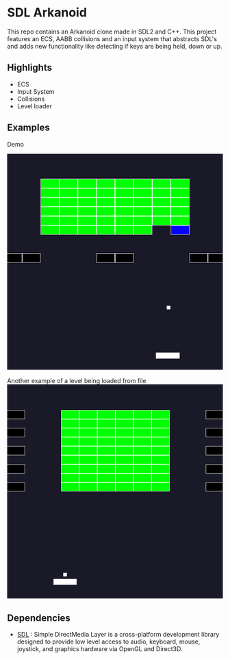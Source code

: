# SDL Arkanoid
This repo contains an Arkanoid clone made in SDL2 and C++. This project features an ECS, AABB collisions and an input system that abstracts SDL's and adds new functionality like detecting if keys are being held, down or up.

## Highlights
- ECS
- Input System
- Collisions
- Level loader

## Examples
Demo

![Demo](/docs/arkanoid.gif  "Demo")

Another example of a level being loaded from file
![Demo](/docs/level_1.png  "Level")

## Dependencies
 * [SDL](https://www.libsdl.org/) : Simple DirectMedia Layer is a cross-platform development library designed to provide low level access to audio, keyboard, mouse, joystick, and graphics hardware via OpenGL and Direct3D.
